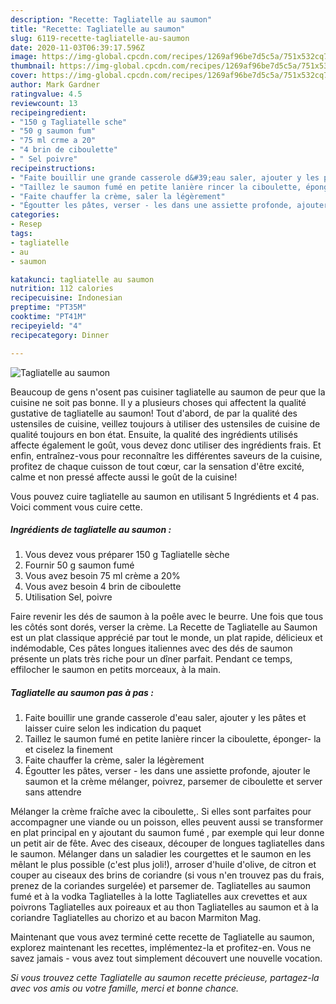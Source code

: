 ```yaml
---
description: "Recette: Tagliatelle au saumon"
title: "Recette: Tagliatelle au saumon"
slug: 6119-recette-tagliatelle-au-saumon
date: 2020-11-03T06:39:17.596Z
image: https://img-global.cpcdn.com/recipes/1269af96be7d5c5a/751x532cq70/tagliatelle-au-saumon-photo-principale-de-la-recette.jpg
thumbnail: https://img-global.cpcdn.com/recipes/1269af96be7d5c5a/751x532cq70/tagliatelle-au-saumon-photo-principale-de-la-recette.jpg
cover: https://img-global.cpcdn.com/recipes/1269af96be7d5c5a/751x532cq70/tagliatelle-au-saumon-photo-principale-de-la-recette.jpg
author: Mark Gardner
ratingvalue: 4.5
reviewcount: 13
recipeingredient:
- "150 g Tagliatelle sche"
- "50 g saumon fum"
- "75 ml crme a 20"
- "4 brin de ciboulette"
- " Sel poivre"
recipeinstructions:
- "Faite bouillir une grande casserole d&#39;eau saler, ajouter y les pâtes et laisser cuire selon les indication du paquet"
- "Taillez le saumon fumé en petite lanière rincer la ciboulette, éponger- la et ciselez la finement"
- "Faite chauffer la crème, saler la légèrement"
- "Égoutter les pâtes, verser - les dans une assiette profonde, ajouter le saumon et la crème mélanger, poivrez, parsemer de ciboulette et server sans attendre"
categories:
- Resep
tags:
- tagliatelle
- au
- saumon

katakunci: tagliatelle au saumon 
nutrition: 112 calories
recipecuisine: Indonesian
preptime: "PT35M"
cooktime: "PT41M"
recipeyield: "4"
recipecategory: Dinner

---
```



![Tagliatelle au saumon](https://img-global.cpcdn.com/recipes/1269af96be7d5c5a/751x532cq70/tagliatelle-au-saumon-photo-principale-de-la-recette.jpg)

Beaucoup de gens n'osent pas cuisiner tagliatelle au saumon de peur que la cuisine ne soit pas bonne. Il y a plusieurs choses qui affectent la qualité gustative de tagliatelle au saumon! Tout d'abord, de par la qualité des ustensiles de cuisine, veillez toujours à utiliser des ustensiles de cuisine de qualité toujours en bon état. Ensuite, la qualité des ingrédients utilisés affecte également le goût, vous devez donc utiliser des ingrédients frais. Et enfin, entraînez-vous pour reconnaître les différentes saveurs de la cuisine, profitez de chaque cuisson de tout cœur, car la sensation d'être excité, calme et non pressé affecte aussi le goût de la cuisine!

<!--inarticleads1-->

Vous pouvez cuire tagliatelle au saumon en utilisant 5 Ingrédients et 4 pas. Voici comment vous cuire cette.

##### Ingrédients de tagliatelle au saumon :

1. Vous devez vous préparer 150 g Tagliatelle sèche
1. Fournir 50 g saumon fumé
1. Vous avez besoin 75 ml crème a 20%
1. Vous avez besoin 4 brin de ciboulette
1. Utilisation  Sel, poivre


Faire revenir les dés de saumon à la poêle avec le beurre. Une fois que tous les côtés sont dorés, verser la crème. La Recette de Tagliatelle au Saumon est un plat classique apprécié par tout le monde, un plat rapide, délicieux et indémodable, Ces pâtes longues italiennes avec des dés de saumon présente un plats très riche pour un dîner parfait. Pendant ce temps, effilocher le saumon en petits morceaux, à la main. 

<!--inarticleads2-->

##### Tagliatelle au saumon pas à pas :

1. Faite bouillir une grande casserole d&#39;eau saler, ajouter y les pâtes et laisser cuire selon les indication du paquet
1. Taillez le saumon fumé en petite lanière rincer la ciboulette, éponger- la et ciselez la finement
1. Faite chauffer la crème, saler la légèrement
1. Égoutter les pâtes, verser - les dans une assiette profonde, ajouter le saumon et la crème mélanger, poivrez, parsemer de ciboulette et server sans attendre


Mélanger la crème fraîche avec la ciboulette,. Si elles sont parfaites pour accompagner une viande ou un poisson, elles peuvent aussi se transformer en plat principal en y ajoutant du saumon fumé , par exemple qui leur donne un petit air de fête. Avec des ciseaux, découper de longues tagliatelles dans le saumon. Mélanger dans un saladier les courgettes et le saumon en les mêlant le plus possible (c&#39;est plus joli!), arroser d&#39;huile d&#39;olive, de citron et couper au ciseaux des brins de coriandre (si vous n&#39;en trouvez pas du frais, prenez de la coriandes surgelée) et parsemer de. Tagliatelles au saumon fumé et à la vodka Tagliatelles à la lotte Tagliatelles aux crevettes et aux poivrons Tagliatelles aux poireaux et au thon Tagliatelles au saumon et à la coriandre Tagliatelles au chorizo et au bacon Marmiton Mag. 

<!--inarticleads1-->

<p>
Maintenant que vous avez terminé cette recette de Tagliatelle au saumon, explorez maintenant les recettes, implémentez-la et profitez-en. Vous ne savez jamais - vous avez tout simplement découvert une nouvelle vocation.
</p>

<p>
<i>Si vous trouvez cette Tagliatelle au saumon recette précieuse, partagez-la avec vos amis ou votre famille, merci et bonne chance.</i>
</p>
